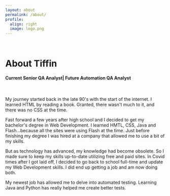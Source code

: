 ```yaml
---
layout: about
permalink: /about/
profile:
  align: right
  image: logo.png
---
```

<br>
<h1>About Tiffin</h1>
<h4>Current Senior QA Analyst| Future Automation QA Analyst</h4>
<br>
<p>My journey started back in the late 90's with the start of the internet. I learned HTML by reading a book. Granted, there wasn't much to it, and there was no CSS at the time.<p>
<p>Fast forward a few years after high school and I decided to get my bachelor's degree in Web Development. I learned HMTL, CSS, Java and Flash...because all the sites were using Flash at the time. Just before finishing my degree I was hired at a company that allowed me to use a bit of my skills.</p>
<p>But as technology has advanced, my knowledge had become obsolete. So I made sure to keep my skills up-to-date utilizing free and paid sites. In Covid times after I got laid off, I decided to go back to school full-time and update my Web Development skills. I did end up getting a job and am now doing both.</p>
<p>My newest job has allowed me to delve into automated testing. Learning Java and Python has really helped me create better tests.</p>

